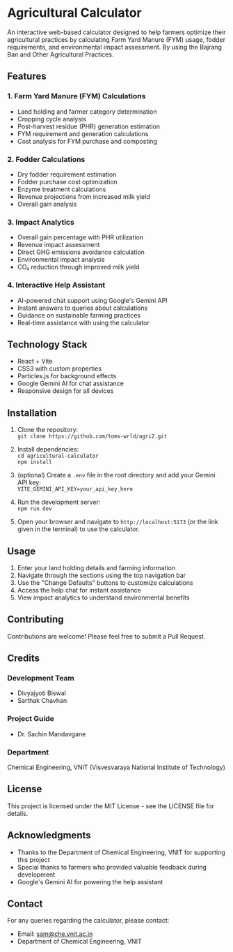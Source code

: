 # Agricultural Calculator

An interactive web-based calculator designed to help farmers optimize their agricultural practices by calculating Farm Yard Manure (FYM) usage, fodder requirements, and environmental impact assessment. By using the Bajrang Ban and Other Agricultural Practices.

## Features

### 1. Farm Yard Manure (FYM) Calculations

- Land holding and farmer category determination
- Cropping cycle analysis
- Post-harvest residue (PHR) generation estimation
- FYM requirement and generation calculations
- Cost analysis for FYM purchase and composting

### 2. Fodder Calculations

- Dry fodder requirement estimation
- Fodder purchase cost optimization
- Enzyme treatment calculations
- Revenue projections from increased milk yield
- Overall gain analysis

### 3. Impact Analytics

- Overall gain percentage with PHR utilization
- Revenue impact assessment
- Direct GHG emissions avoidance calculation
- Environmental impact analysis
- CO₂ reduction through improved milk yield

### 4. Interactive Help Assistant

- AI-powered chat support using Google's Gemini API
- Instant answers to queries about calculations
- Guidance on sustainable farming practices
- Real-time assistance with using the calculator

## Technology Stack

- React + Vite
- CSS3 with custom properties
- Particles.js for background effects
- Google Gemini AI for chat assistance
- Responsive design for all devices

## Installation

1. Clone the repository: <br>
   `git clone https://github.com/toms-wrld/agri2.git` <br>

2. Install dependencies: <br>
   `cd agricultural-calculator` <br>
   `npm install`

3. (optional) Create a `.env` file in the root directory and add your Gemini API key: <br>
   `VITE_GEMINI_API_KEY=your_api_key_here`

4. Run the development server: <br>
   `npm run dev`

5. Open your browser and navigate to `http://localhost:5173` (or the link given in the terminal) to use the calculator.

## Usage

1. Enter your land holding details and farming information
2. Navigate through the sections using the top navigation bar
3. Use the "Change Defaults" buttons to customize calculations
4. Access the help chat for instant assistance
5. View impact analytics to understand environmental benefits

## Contributing

Contributions are welcome! Please feel free to submit a Pull Request.

## Credits

### Development Team

- Divyajyoti Biswal
- Sarthak Chavhan

### Project Guide

- Dr. Sachin Mandavgane

### Department

Chemical Engineering, VNIT (Visvesvaraya National Institute of Technology)

## License

This project is licensed under the MIT License - see the LICENSE file for details.

## Acknowledgments

- Thanks to the Department of Chemical Engineering, VNIT for supporting this project
- Special thanks to farmers who provided valuable feedback during development
- Google's Gemini AI for powering the help assistant

## Contact

For any queries regarding the calculator, please contact:

- Email: sam@che.vnit.ac.in
- Department of Chemical Engineering, VNIT
